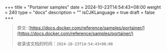 +++
title = "Portainer samples"
date = 2024-10-23T14:54:43+08:00
weight = 240
type = "docs"
description = ""
isCJKLanguage = true
draft = false
+++

> 原文: [https://docs.docker.com/reference/samples/portainer/](https://docs.docker.com/reference/samples/portainer/)
>
> 收录该文档的时间：`2024-10-23T14:54:43+08:00`
